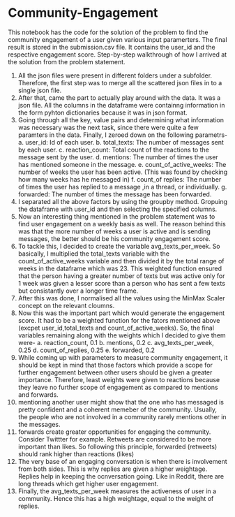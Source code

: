 # Community-Engagement
This notebook has the code for the solution of the problem to find the community engagement of a user given various input paramerters. The final result is stored in the submission.csv file. It contains the user_id and the respective engagement score.
Step-by-step walkthrough of how I arrived at the solution from the problem statement.
1. All the json files were present in different folders under a subfolder. Therefore, the first step was to merge all the scattered json files in to a single json file.
2. After that, came the part to actually play around with the data. It was a json file. All the columns in the dataframe were containng information in the form pyhton dictionaries because it was in json format. 
3. Going through all the key, value pairs and determining what information was necessary was the next task, since there were quite a few paramters in the data. Finally, I zeroed down on the following parametrs-
  a. user_id: Id of each user.
  b. total_texts: The number of messages sent by each user.
  c. reaction_count: Total count of the reactions to the message sent by the user.
  d. mentions: The number of times the user has mentioned someone in the message.
  e. count_of_active_weeks: The number of weeks the user has been active. (This was found by checking how many weeks has he messaged in)
  f. count_of replies: The number of times the user has replied to a message ,in a thread, or individually.
  g. forwarded: The number of times the message has been forwarded.
4. I separated all the above factors by using the groupby method. Gropuing the dataframe with user_id and then selecting the specified columns.
5. Now an interesting thing mentioned in the problem statement was to find user engagement on a weekly basis as well. The reason behind this was that the more number of weeks a user is active and is sending messages, the better should be his community engagement score. 
6. To tackle this, I decided to create the variable avg_texts_per_week. So basically, I multiplied the total_texts variable with the count_of_active_weeks variable and then divided it by the total range of weeks in the dataframe which was 23. This weighted function ensured that the person having a greater number of texts but was active only for 1 week was given a lesser score than a person who has sent a few texts but consistantly over a longer time frame.
7. After this was done, I normalised all the values using the MinMax Scaler concept on the relevant cloumns.
8. Now this was the important part which would generate the engagement score. It had to be a weighted function for the fators mentioned above (excpet user_id,total_texts and count_of_active_weeks). So, the final variables remaining along with the weights which I decided to give them were-
  a. reaction_count, 0.1
  b. mentions, 0.2
  c. avg_texts_per_week, 0.25
  d. count_of_replies, 0.25
  e. forwarded, 0.2
9. While coming up with parameters to measure community engagement, it should be kept in mind that those factors which provide a scope for further engagement between other users should be given a greater importance. Therefore, least weights were given to reactions because they leave no further scope of engagement as compared to mentions and forwards.
10. mentioning another user might show that the one who has messaged is pretty confident and a coherent memeber of the community. Usually, the people who are not involved in a community rarely mentions other in the messages. 
11. forwards create greater opportunities for engaging the community. Consider Twittter for example. Retweets are considered to be more important than likes. So following this principle, forwarded (retweets) should rank higher than reactions (likes)
12. The very base of an engaging conversation is when there is involvement from both sides. This is why replies are given a higher weightage. Replies help in keeping the ocnversation going. Like in Reddit, there are long threads which get higher user engagement.
13. Finally, the  avg_texts_per_week measures the activeness of user in a community. Hence this has a high weightage, equal to the weight of replies.
